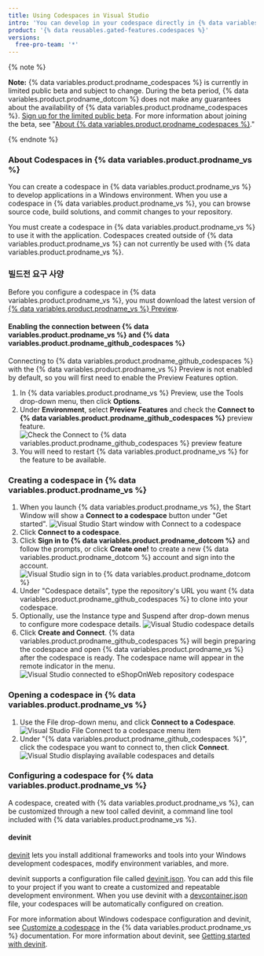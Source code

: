 ```yaml
---
title: Using Codespaces in Visual Studio
intro: 'You can develop in your codespace directly in {% data variables.product.prodname_vs %} by connecting with your account on {% data variables.product.product_name %}.'
product: '{% data reusables.gated-features.codespaces %}'
versions:
  free-pro-team: '*'
---
```


{% note %}

**Note:** {% data variables.product.prodname_codespaces %} is currently in limited public beta and subject to change. During the beta period, {% data variables.product.prodname_dotcom %} does not make any guarantees about the availability of {% data variables.product.prodname_codespaces %}. [Sign up for the limited public beta](https://github.com/features/codespaces/signup-vs). For more information about joining the beta, see "[About {% data variables.product.prodname_codespaces %}](/github/developing-online-with-codespaces/about-codespaces#joining-the-beta)."

{% endnote %}

### About Codespaces in {% data variables.product.prodname_vs %}

You can create a codespace in {% data variables.product.prodname_vs %} to develop applications in a Windows environment. When you use a codespace in {% data variables.product.prodname_vs %}, you can browse source code, build solutions, and commit changes to your repository.

You must create a codespace in {% data variables.product.prodname_vs %} to use it with the application. Codespaces created outside of {% data variables.product.prodname_vs %} can not currently be used with {% data variables.product.prodname_vs %}.

### 빌드전 요구 사양

Before you configure a codespace in {% data variables.product.prodname_vs %}, you must download the latest version of [{% data variables.product.prodname_vs %} Preview](https://aka.ms/vspreview).

#### Enabling the connection between {% data variables.product.prodname_vs %} and {% data variables.product.prodname_github_codespaces %}

Connecting to {% data variables.product.prodname_github_codespaces %}  with the {% data variables.product.prodname_vs %} Preview is not enabled by default, so you will first need to enable the Preview Features option.

1. In {% data variables.product.prodname_vs %} Preview, use the Tools drop-down menu, then click **Options**.
2. Under **Environment**, select **Preview Features** and check the **Connect to {% data variables.product.prodname_github_codespaces %}** preview feature. ![Check the Connect to {% data variables.product.prodname_github_codespaces %} preview feature](/assets/images/help/codespaces/connect-to-github-codespaces-preview-feature.png)
3. You will need to restart {% data variables.product.prodname_vs %} for the feature to be available.

### Creating a codespace in {% data variables.product.prodname_vs %}

1. When you launch {% data variables.product.prodname_vs %}, the Start Window will show a **Connect to a codespace** button under "Get started". ![Visual Studio Start window with Connect to a codespace](/assets/images/help/codespaces/visual-studio-start-window.png)
2. Click **Connect to a codespace**.
3. Click **Sign in to {% data variables.product.prodname_dotcom %}** and follow the prompts, or click **Create one!** to create a new {% data variables.product.prodname_dotcom %} account and sign into the account. ![Visual Studio sign in to {% data variables.product.prodname_dotcom %}](/assets/images/help/codespaces/visual-studio-sign-in-to-github.png)
4. Under "Codespace details", type the repository's URL you want {% data variables.product.prodname_github_codespaces %} to clone into your codespace.
5. Optionally, use the Instance type and Suspend after drop-down menus to configure more codespace details. ![Visual Studio codespace details](/assets/images/help/codespaces/visual-studio-codespace-details.png)
6. Click **Create and Connect**. {% data variables.product.prodname_github_codespaces %} will begin preparing the codespace and open {% data variables.product.prodname_vs %} after the codespace is ready. The codespace name will appear in the remote indicator in the menu. ![Visual Studio connected to eShopOnWeb repository codespace](/assets/images/help/codespaces/visual-studio-eshoponweb-codespace.png)

### Opening a codespace in {% data variables.product.prodname_vs %}

1. Use the File drop-down menu, and click **Connect to a Codespace**. ![Visual Studio File Connect to a codespace menu item](/assets/images/help/codespaces/visual-studio-file-connect-to-codespace.png)
2. Under "{% data variables.product.prodname_github_codespaces %}", click the codespace you want to connect to, then click **Connect**. ![Visual Studio displaying available codespaces and details](/assets/images/help/codespaces/visual-studio-connect-codespace.png)

### Configuring a codespace for {% data variables.product.prodname_vs %}

A codespace, created with {% data variables.product.prodname_vs %}, can be customized through a new tool called devinit, a command line tool included with {% data variables.product.prodname_vs %}.

#### devinit

[devinit](https://docs.microsoft.com/visualstudio/devinit/getting-started-with-devinit) lets you install additional frameworks and tools into your Windows development codespaces, modify environment variables, and more.

devinit supports a configuration file called [devinit.json](https://docs.microsoft.com/visualstudio/devinit/devinit-json). You can add this file to your project if you want to create a customized and repeatable development environment. When you use devinit with a [devcontainer.json](https://docs.microsoft.com/visualstudio/ide/codespaces/customize-codespaces#running-devinit-when-creating-a-codespace) file, your codespaces will be automatically configured on creation.

For more information about Windows codespace configuration and devinit, see [Customize a codespace](https://docs.microsoft.com/visualstudio/ide/codespaces/customize-codespaces) in the {% data variables.product.prodname_vs %} documentation. For more information about devinit, see [Getting started with devinit](https://docs.microsoft.com/visualstudio/devinit/getting-started-with-devinit).
